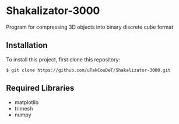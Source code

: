 # Shakalizator-3000

Program for compressing 3D objects into binary discrete cube format

## Installation

To install this project, first clone this repository:
```
$ git clone https://github.com/uTakCouDeT/Shakalizator-3000.git
```
## Required Libraries
* matplotlib
* trimesh
* numpy

